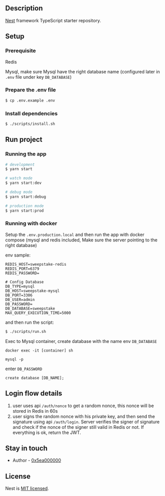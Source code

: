 ## Description

[Nest](https://github.com/nestjs/nest) framework TypeScript starter repository.


## Setup

### Prerequisite

Redis

Mysql, make sure Mysql have the right database name (configured later in `.env` file under key `DB_DATABASE`)

### Prepare the .env file

```bash
$ cp .env.example .env
```

### Install dependencies
```bash
$ ./scripts/install.sh
```

## Run project
### Running the app

```bash
# development
$ yarn start

# watch mode
$ yarn start:dev

# debug mode
$ yarn start:debug

# production mode
$ yarn start:prod
```

### Running with docker

Setup the `.env.production.local` and then run the app with docker compose (mysql and redis included, Make sure the server pointing to the right database)

env sample:
```
REDIS_HOST=sweepstake-redis
REDIS_PORT=6379
REDIS_PASSWORD=

# Config Database
DB_TYPE=mysql
DB_HOST=sweepstake-mysql
DB_PORT=3306
DB_USER=admin
DB_PASSWORD=
DB_DATABASE=sweepstake
MAX_QUERY_EXECUTION_TIME=5000

```

and then run the script:

```bash
$ ./scripts/run.sh
```

Exec to Mysql container, create database with the name env `DB_DATABASE`
```
docker exec -it [container] sh 
```

```
mysql -p
```

enter `DB_PASSWORD`

```
create database [DB_NAME];
```

## Login flow details

1. user uses api `/auth/nonce` to get a random nonce, this nonce will be stored in Redis in 60s
2. user signs the random nonce with his private key, and then send the signature using api `/auth/login`. Server verifies the signer of signature and check if the nonce of the signer still valid in Redis or not. If everything is ok, return the JWT.

## Stay in touch

- Author - [0x5ea000000](https://0x5ea000000.xyz)

## License
Nest is [MIT licensed](LICENSE).
